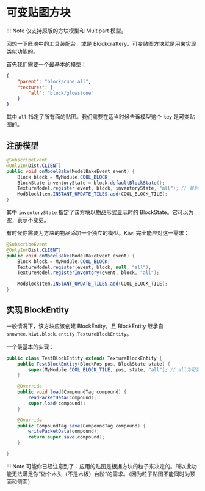 # 可变贴图方块

!!! Note
	仅支持原版的方块模型和 Multipart 模型。

回想一下匠魂中的工具装配台，或是 Blockcraftery。可变贴图方块就是用来实现类似功能的。

首先我们需要一个最基本的模型：

```json
{
    "parent": "block/cube_all",
    "textures": {
        "all": "block/glowstone"
    }
}
```

其中 `all` 指定了所有面的贴图。我们需要在适当时候告诉模型这个 key 是可变贴图的。

## 注册模型

```java
@SubscribeEvent
@OnlyIn(Dist.CLIENT)
public void onModelBake(ModelBakeEvent event) {
	Block block = MyModule.COOL_BLOCK;
	BlockState inventoryState = block.defaultBlockState();
	TextureModel.register(event, block, inventoryState, "all"); // 最后一个参数为粒子所使用的key
	ModBlockItem.INSTANT_UPDATE_TILES.add(COOL_BLOCK_TILE);
}
```

其中 `inventoryState` 指定了该方块以物品形式显示时的 BlockState。它可以为空，表示不变更。

有时候你需要为方块的物品添加一个独立的模型。Kiwi 完全能应对这一需求：

```java
@SubscribeEvent
@OnlyIn(Dist.CLIENT)
public void onModelBake(ModelBakeEvent event) {
    Block block = MyModule.COOL_BLOCK;
    TextureModel.register(event, block, null, "all");
    TextureModel.registerInventory(event, block, "all");

    ModBlockItem.INSTANT_UPDATE_TILES.add(COOL_BLOCK_TILE);
}
```

## 实现 BlockEntity

一般情况下，该方块应该创建 BlockEntity，且 BlockEntity 继承自 `snownee.kiwi.block.entity.TextureBlockEntity`。

一个最基本的实现：

```java
public class TestBlockEntity extends TextureBlockEntity {
	public TestBlockEntity(BlockPos pos, BlockState state) {
		super(MyModule.COOL_BLOCK_TILE, pos, state, "all"); // all为可变贴图的key，支持多个key
	}

	@Override
	public void load(CompoundTag compound) {
		readPacketData(compound);
		super.load(compound);
	}

	@Override
	public CompoundTag save(CompoundTag compound) {
		writePacketData(compound);
		return super.save(compound);
	}

}
```

!!! Note
	可能你已经注意到了：应用的贴图是根据方块的粒子来决定的。所以此功能无法满足你“做个木头（不是木板）台阶”的需求。（因为粒子贴图不能同时为顶面和侧面）
